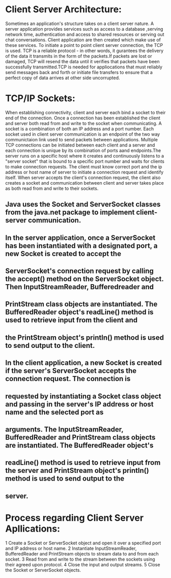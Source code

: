 # Client Server Architecture:
Sometimes an application's structure takes on a client server nature. A server application provides services such as access to a database ,serving network time, authentication and access to shared resources or serving out chat conversations. Client application are then created which make use of these services. To initiate a point to point client server connection, the TCP is used. TCP is a reliable protocol - in other words, it gurantees the delivery of the data it transmits in the form of the packets.If packets are lost or damaged, TCP will resend the data until it verifies that packets have been successfully transmitted.TCP is needed for appliocations that must reliably send messages back and forth or initiate file transfers to ensure that a perfect copy of data arrives at other side uncorrupted.
# TCP/IP Sockets:
When establishing connectivity, client and server each bind a socket to their end of the connection. Once a connection has been
established the client and server both read from and write to the socket when communicating. A socket is a combination of both an IP address and a port number. Each socket used in client server communication is an endpoint of the two way communictaion link used to send packets between applications. Multiple TCP connections can be initiated between each client and a server and each connection is unique by its combination of ports aand endpoints.The server runs on a specific host where it creates and continuously listens to a "server socket" that is bound to a specific port number and waits for clients to make connection requests. The client must know correct port and the ip address or host name of server to initiate a connection request and identify itself. When server accepts the client's connection request,
the client also creates a socket and communication between client and server takes place as both read from and write to their sockets.
## Java uses the Socket and ServerSocket classes from the java.net package to implement client-server communication.  
## In the server application, once a ServerSocket has been instantiated with a designated port, a new Socket is created to accept the 
## ServerSocket's connection request by calling the accept() method on the ServerSocket object. Then InputStreamReader, Bufferedreader and 
## PrintStream class objects are instantiated. The BufferedReader object's readLine() method is used to retrieve input from the client and 
## the PrintStream object's println() method is used to send output to the client. 
## In the client application, a new Socket is created if the server's ServerSocket accepts the connection request. The connection is 
## requested by instantiating a Socket class object and passing in the server's IP address or host name and the selected port as 
## arguments. The InputStreamReader, BufferedReader and PrintStream class objects are instantiated. The BufferedReader object's
## readLine() method is used to retrieve input from the server and PrintStream object's println() method is used to send output to the 
## server.
# Process regarding Client Server Apllications:
1 Create a Socket or ServerSocket object and open it over a specified port and IP address or host name.
2 Instantiate InputStreamReader, BufferedReader and PrintStream objects to stream data to and from each socket.
3 Read from and write to the stream between the sockets using their agreed upon protocol.
4 Close the input and output streams.
5 Close the Socket or ServerSocket objects.

